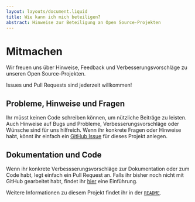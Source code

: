 ```yaml
---
layout: layouts/document.liquid
title: Wie kann ich mich beteiligen?
abstract: Hinweise zur Beteiligung an Open Source-Projekten
---
```


# Mitmachen

Wir freuen uns über Hinweise, Feedback und Verbesserungsvorschläge zu unseren Open Source-Projekten.

Issues und Pull Requests sind jederzeit willkommen!

## Probleme, Hinweise und Fragen

Ihr müsst keinen Code schreiben können, um nützliche Beiträge zu leisten. Auch Hinweise auf Bugs und Probleme, Verbesserungsvorschläge oder Wünsche sind für uns hilfreich. Wenn ihr konkrete Fragen oder Hinweise habt, könnt ihr einfach ein <a href="https://help.github.com/articles/creating-an-issue/" target="_blank" rel="noopener noreferrer">GitHub Issue</a> für dieses Projekt anlegen.

## Dokumentation und Code

Wenn ihr konkrete Verbessserungsvorschläge zur Dokumentation oder zum Code habt, legt einfach ein Pull Request an. Falls ihr bisher noch nicht mit GitHub gearbeitet habt, findet ihr <a href="https://guides.github.com/introduction/flow/" target="_blank" rel="noopener noreferrer">hier</a> eine Einführung.

Weitere Informationen zu diesem Projekt findet ihr in der <a href="https://github.com/technologiestiftung/berlin-open-source-portal/blob/main/README.md" target="_blank" rel="noopener noreferrer">`README`</a>.
